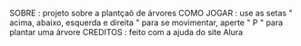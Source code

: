 SOBRE : projeto sobre a plantçaõ de árvores 
COMO JOGAR : use as setas " acima, abaixo, esquerda e direita " para se movimentar, aperte " P " para plantar uma árvore
CREDITOS : feito com a ajuda do site Alura
